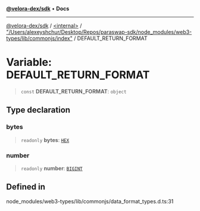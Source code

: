 [**@velora-dex/sdk**](../../../../README.md) • **Docs**

***

[@velora-dex/sdk](../../../../globals.md) / [\<internal\>](../../../README.md) / ["/Users/alexeyshchur/Desktop/Repos/paraswap-sdk/node\_modules/web3-types/lib/commonjs/index"](../README.md) / DEFAULT\_RETURN\_FORMAT

# Variable: DEFAULT\_RETURN\_FORMAT

> `const` **DEFAULT\_RETURN\_FORMAT**: `object`

## Type declaration

### bytes

> `readonly` **bytes**: [`HEX`](../../../README.md#hex)

### number

> `readonly` **number**: [`BIGINT`](../../../README.md#bigint)

## Defined in

node\_modules/web3-types/lib/commonjs/data\_format\_types.d.ts:31
